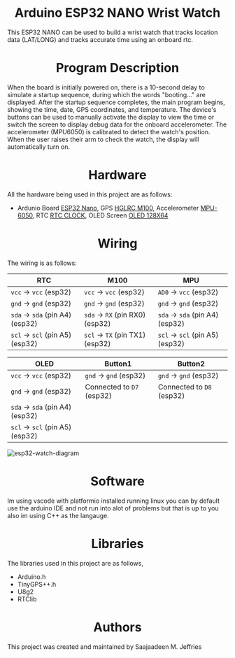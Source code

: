 <center><h1>Arduino ESP32 NANO Wrist Watch</h1></center>

This ESP32 NANO can be used to build a wrist watch that tracks location data (LAT/LONG) and tracks accurate time using an onboard rtc.

<center><h1>Program Description</h1></center>

When the board is initially powered on, there is a 10-second delay to simulate a startup sequence, during which the words "booting..." are displayed. After the startup sequence completes, the main program begins, showing the time, date, GPS coordinates, and temperature. The device's buttons can be used to manually activate the display to view the time or switch the screen to display debug data for the onboard accelerometer. The accelerometer (MPU6050) is calibrated to detect the watch's position. When the user raises their arm to check the watch, the display will automatically turn on.

<center><h1>Hardware</h1></center>

All the hardware being used in this project are as follows:

- Ardunio Board [ESP32 Nano](https://a.co/d/7IrHWLX), GPS [HGLRC M100](https://a.co/d/gs6aNwb), Accelerometer [MPU-6050](https://a.co/d/1VZh69E), RTC [RTC CLOCK](https://a.co/d/eorKM9G), OLED Screen [OLED 128X64](https://a.co/d/bz1eSNz)

<center><h1>Wiring</h1></center>

The wiring is as follows:

| **RTC**                          | **M100**                          | **MPU**                          |
|----------------------------------|-----------------------------------|----------------------------------|
| `vcc` -> `vcc` (esp32)           | `vcc` -> `vcc` (esp32)            | `AD0` -> `vcc` (esp32)           |
| `gnd` -> `gnd` (esp32)           | `gnd` -> `gnd` (esp32)            | `gnd` -> `gnd` (esp32)           |
| `sda` -> `sda` (pin A4) (esp32)  | `sda` -> `RX`  (pin RX0) (esp32)  | `sda` -> `sda` (pin A4) (esp32)  |
| `scl` -> `scl` (pin A5) (esp32)  | `scl` -> `TX`  (pin TX1) (esp32)  | `scl` -> `scl` (pin A5) (esp32)  |

| **OLED**                         | **Button1**                       | **Button2**                      |
|----------------------------------|-----------------------------------|----------------------------------|
| `vcc` -> `vcc` (esp32)           | `gnd` -> `gnd` (esp32)            | `gnd` -> `gnd` (esp32)           |
| `gnd` -> `gnd` (esp32)           | Connected to `D7` (esp32)          | Connected to `D8` (esp32)         |
| `sda` -> `sda` (pin A4) (esp32)  |                                   |                                  |
| `scl` -> `scl` (pin A5) (esp32)  |                                   |            

![esp32-watch-diagram](https://github.com/user-attachments/assets/9fdaf9bb-90bb-4a1d-860e-5c13382890d2)

<center><h1>Software</h1></center>

Im using vscode with platformio installed running linux you can by default use the arduino IDE and not run into alot of problems but that is up to you also im using C++ as the langauge.

<center><h1>Libraries</h1></center>

The libraries used in this project are as follows,

- Arduino.h
- TinyGPS++.h
- U8g2
- RTClib

<center><h1>Authors</h1></center>

This project was created and maintained by Saajaadeen M. Jeffries
